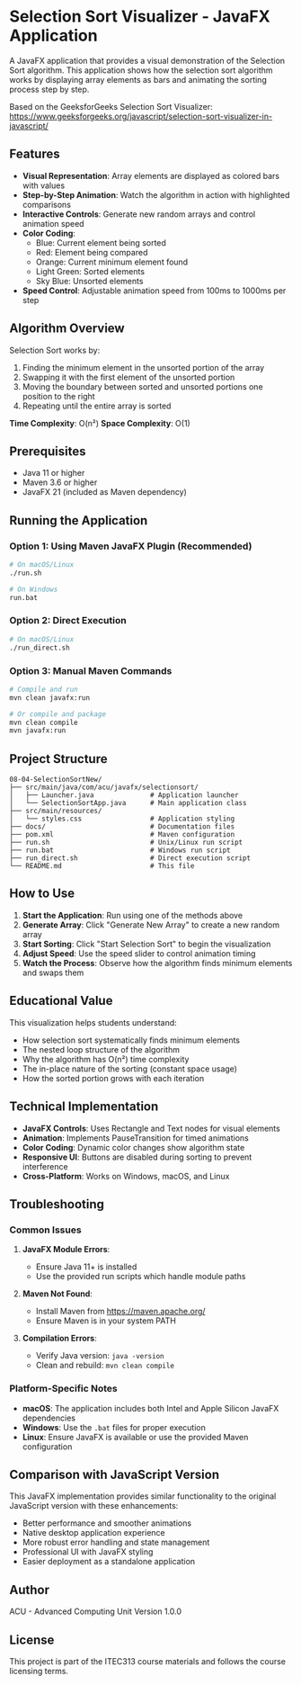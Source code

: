 # Selection Sort Visualizer - JavaFX Application

A JavaFX application that provides a visual demonstration of the Selection Sort algorithm. This application shows how the selection sort algorithm works by displaying array elements as bars and animating the sorting process step by step.

Based on the GeeksforGeeks Selection Sort Visualizer: https://www.geeksforgeeks.org/javascript/selection-sort-visualizer-in-javascript/

## Features

- **Visual Representation**: Array elements are displayed as colored bars with values
- **Step-by-Step Animation**: Watch the algorithm in action with highlighted comparisons
- **Interactive Controls**: Generate new random arrays and control animation speed
- **Color Coding**: 
  - Blue: Current element being sorted
  - Red: Element being compared
  - Orange: Current minimum element found
  - Light Green: Sorted elements
  - Sky Blue: Unsorted elements
- **Speed Control**: Adjustable animation speed from 100ms to 1000ms per step

## Algorithm Overview

Selection Sort works by:
1. Finding the minimum element in the unsorted portion of the array
2. Swapping it with the first element of the unsorted portion
3. Moving the boundary between sorted and unsorted portions one position to the right
4. Repeating until the entire array is sorted

**Time Complexity**: O(n²)
**Space Complexity**: O(1)

## Prerequisites

- Java 11 or higher
- Maven 3.6 or higher
- JavaFX 21 (included as Maven dependency)

## Running the Application

### Option 1: Using Maven JavaFX Plugin (Recommended)

```bash
# On macOS/Linux
./run.sh

# On Windows
run.bat
```

### Option 2: Direct Execution

```bash
# On macOS/Linux
./run_direct.sh
```

### Option 3: Manual Maven Commands

```bash
# Compile and run
mvn clean javafx:run

# Or compile and package
mvn clean compile
mvn javafx:run
```

## Project Structure

```
08-04-SelectionSortNew/
├── src/main/java/com/acu/javafx/selectionsort/
│   ├── Launcher.java              # Application launcher
│   └── SelectionSortApp.java      # Main application class
├── src/main/resources/
│   └── styles.css                 # Application styling
├── docs/                          # Documentation files
├── pom.xml                        # Maven configuration
├── run.sh                         # Unix/Linux run script
├── run.bat                        # Windows run script
├── run_direct.sh                  # Direct execution script
└── README.md                      # This file
```

## How to Use

1. **Start the Application**: Run using one of the methods above
2. **Generate Array**: Click "Generate New Array" to create a new random array
3. **Start Sorting**: Click "Start Selection Sort" to begin the visualization
4. **Adjust Speed**: Use the speed slider to control animation timing
5. **Watch the Process**: Observe how the algorithm finds minimum elements and swaps them

## Educational Value

This visualization helps students understand:
- How selection sort systematically finds minimum elements
- The nested loop structure of the algorithm
- Why the algorithm has O(n²) time complexity
- The in-place nature of the sorting (constant space usage)
- How the sorted portion grows with each iteration

## Technical Implementation

- **JavaFX Controls**: Uses Rectangle and Text nodes for visual elements
- **Animation**: Implements PauseTransition for timed animations
- **Color Coding**: Dynamic color changes show algorithm state
- **Responsive UI**: Buttons are disabled during sorting to prevent interference
- **Cross-Platform**: Works on Windows, macOS, and Linux

## Troubleshooting

### Common Issues

1. **JavaFX Module Errors**: 
   - Ensure Java 11+ is installed
   - Use the provided run scripts which handle module paths

2. **Maven Not Found**:
   - Install Maven from https://maven.apache.org/
   - Ensure Maven is in your system PATH

3. **Compilation Errors**:
   - Verify Java version: `java -version`
   - Clean and rebuild: `mvn clean compile`

### Platform-Specific Notes

- **macOS**: The application includes both Intel and Apple Silicon JavaFX dependencies
- **Windows**: Use the `.bat` files for proper execution
- **Linux**: Ensure JavaFX is available or use the provided Maven configuration

## Comparison with JavaScript Version

This JavaFX implementation provides similar functionality to the original JavaScript version with these enhancements:
- Better performance and smoother animations
- Native desktop application experience
- More robust error handling and state management
- Professional UI with JavaFX styling
- Easier deployment as a standalone application

## Author

ACU - Advanced Computing Unit
Version 1.0.0

## License

This project is part of the ITEC313 course materials and follows the course licensing terms.